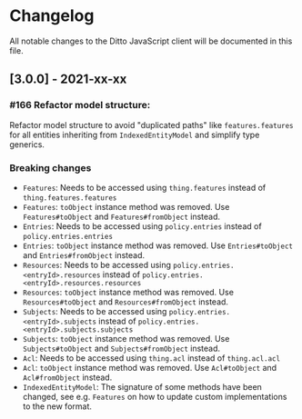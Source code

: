 # Changelog
All notable changes to the Ditto JavaScript client will be documented in this file.

## [3.0.0] - 2021-xx-xx

### \#166 Refactor model structure: 
Refactor model structure to avoid "duplicated paths" like `features.features` for all entities inheriting from `IndexedEntityModel` and simplify type generics.
    

### Breaking changes
* `Features`: Needs to be accessed using `thing.features` instead of `thing.features.features`
* `Features`: `toObject` instance method was removed. Use `Features#toObject` and `Features#fromObject` instead.
* `Entries`: Needs to be accessed using `policy.entries` instead of `policy.entries.entries`
* `Entries`: `toObject` instance method was removed. Use `Entries#toObject` and `Entries#fromObject` instead.
* `Resources`: Needs to be accessed using `policy.entries.<entryId>.resources` instead of `policy.entries.<entryId>.resources.resources`
* `Resources`: `toObject` instance method was removed. Use `Resources#toObject` and `Resources#fromObject` instead.
* `Subjects`: Needs to be accessed using `policy.entries.<entryId>.subjects` instead of `policy.entries.<entryId>.subjects.subjects`
* `Subjects`: `toObject` instance method was removed. Use `Subjects#toObject` and `Subjects#fromObject` instead.
* `Acl`: Needs to be accessed using `thing.acl` instead of `thing.acl.acl`
* `Acl`: `toObject` instance method was removed. Use `Acl#toObject` and `Acl#fromObject` instead.
* `IndexedEntityModel`: The signature of some methods have been changed, see e.g. `Features` on how to update custom implementations to the new format. 
